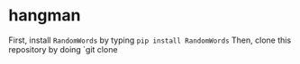 # hangman
First, install `RandomWords` by typing `pip install RandomWords`
Then, clone this repository by doing `git clone 
